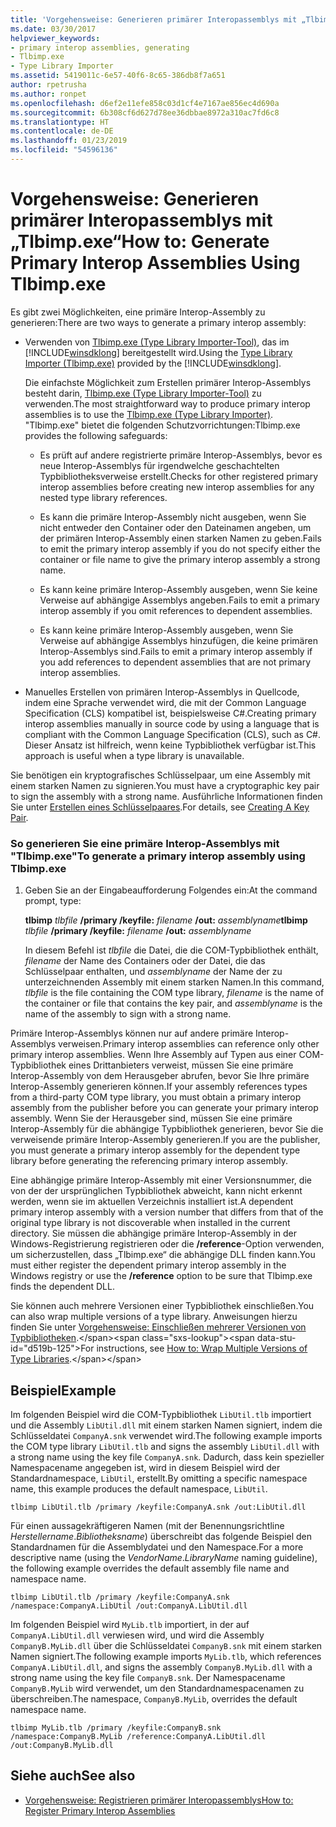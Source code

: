 ```yaml
---
title: 'Vorgehensweise: Generieren primärer Interopassemblys mit „Tlbimp.exe“'
ms.date: 03/30/2017
helpviewer_keywords:
- primary interop assemblies, generating
- Tlbimp.exe
- Type Library Importer
ms.assetid: 5419011c-6e57-40f6-8c65-386db8f7a651
author: rpetrusha
ms.author: ronpet
ms.openlocfilehash: d6ef2e11efe858c03d1cf4e7167ae856ec4d690a
ms.sourcegitcommit: 6b308cf6d627d78ee36dbbae8972a310ac7fd6c8
ms.translationtype: HT
ms.contentlocale: de-DE
ms.lasthandoff: 01/23/2019
ms.locfileid: "54596136"
---
```

# <a name="how-to-generate-primary-interop-assemblies-using-tlbimpexe"></a><span data-ttu-id="d519b-102">Vorgehensweise: Generieren primärer Interopassemblys mit „Tlbimp.exe“</span><span class="sxs-lookup"><span data-stu-id="d519b-102">How to: Generate Primary Interop Assemblies Using Tlbimp.exe</span></span>
<span data-ttu-id="d519b-103">Es gibt zwei Möglichkeiten, eine primäre Interop-Assembly zu generieren:</span><span class="sxs-lookup"><span data-stu-id="d519b-103">There are two ways to generate a primary interop assembly:</span></span>  
  
-   <span data-ttu-id="d519b-104">Verwenden von [Tlbimp.exe (Type Library Importer-Tool)](../../../docs/framework/tools/tlbimp-exe-type-library-importer.md), das im [!INCLUDE[winsdklong](../../../includes/winsdklong-md.md)] bereitgestellt wird.</span><span class="sxs-lookup"><span data-stu-id="d519b-104">Using the [Type Library Importer (Tlbimp.exe)](../../../docs/framework/tools/tlbimp-exe-type-library-importer.md) provided by the [!INCLUDE[winsdklong](../../../includes/winsdklong-md.md)].</span></span>  
  
     <span data-ttu-id="d519b-105">Die einfachste Möglichkeit zum Erstellen primärer Interop-Assemblys besteht darin, [Tlbimp.exe (Type Library Importer-Tool)](../../../docs/framework/tools/tlbimp-exe-type-library-importer.md) zu verwenden.</span><span class="sxs-lookup"><span data-stu-id="d519b-105">The most straightforward way to produce primary interop assemblies is to use the [Tlbimp.exe (Type Library Importer)](../../../docs/framework/tools/tlbimp-exe-type-library-importer.md).</span></span> <span data-ttu-id="d519b-106">"Tlbimp.exe" bietet die folgenden Schutzvorrichtungen:</span><span class="sxs-lookup"><span data-stu-id="d519b-106">Tlbimp.exe provides the following safeguards:</span></span>  
  
    -   <span data-ttu-id="d519b-107">Es prüft auf andere registrierte primäre Interop-Assemblys, bevor es neue Interop-Assemblys für irgendwelche geschachtelten Typbibliotheksverweise erstellt.</span><span class="sxs-lookup"><span data-stu-id="d519b-107">Checks for other registered primary interop assemblies before creating new interop assemblies for any nested type library references.</span></span>  
  
    -   <span data-ttu-id="d519b-108">Es kann die primäre Interop-Assembly nicht ausgeben, wenn Sie nicht entweder den Container oder den Dateinamen angeben, um der primären Interop-Assembly einen starken Namen zu geben.</span><span class="sxs-lookup"><span data-stu-id="d519b-108">Fails to emit the primary interop assembly if you do not specify either the container or file name to give the primary interop assembly a strong name.</span></span>  
  
    -   <span data-ttu-id="d519b-109">Es kann keine primäre Interop-Assembly ausgeben, wenn Sie keine Verweise auf abhängige Assemblys angeben.</span><span class="sxs-lookup"><span data-stu-id="d519b-109">Fails to emit a primary interop assembly if you omit references to dependent assemblies.</span></span>  
  
    -   <span data-ttu-id="d519b-110">Es kann keine primäre Interop-Assembly ausgeben, wenn Sie Verweise auf abhängige Assemblys hinzufügen, die keine primären Interop-Assemblys sind.</span><span class="sxs-lookup"><span data-stu-id="d519b-110">Fails to emit a primary interop assembly if you add references to dependent assemblies that are not primary interop assemblies.</span></span>  
  
-   <span data-ttu-id="d519b-111">Manuelles Erstellen von primären Interop-Assemblys in Quellcode, indem eine Sprache verwendet wird, die mit der Common Language Specification (CLS) kompatibel ist, beispielsweise C#.</span><span class="sxs-lookup"><span data-stu-id="d519b-111">Creating primary interop assemblies manually in source code by using a language that is compliant with the Common Language Specification (CLS), such as C#.</span></span> <span data-ttu-id="d519b-112">Dieser Ansatz ist hilfreich, wenn keine Typbibliothek verfügbar ist.</span><span class="sxs-lookup"><span data-stu-id="d519b-112">This approach is useful when a type library is unavailable.</span></span>  
  
 <span data-ttu-id="d519b-113">Sie benötigen ein kryptografisches Schlüsselpaar, um eine Assembly mit einem starken Namen zu signieren.</span><span class="sxs-lookup"><span data-stu-id="d519b-113">You must have a cryptographic key pair to sign the assembly with a strong name.</span></span> <span data-ttu-id="d519b-114">Ausführliche Informationen finden Sie unter [Erstellen eines Schlüsselpaares](../../../docs/framework/app-domains/how-to-create-a-public-private-key-pair.md).</span><span class="sxs-lookup"><span data-stu-id="d519b-114">For details, see [Creating A Key Pair](../../../docs/framework/app-domains/how-to-create-a-public-private-key-pair.md).</span></span>  
  
### <a name="to-generate-a-primary-interop-assembly-using-tlbimpexe"></a><span data-ttu-id="d519b-115">So generieren Sie eine primäre Interop-Assemblys mit "Tlbimp.exe"</span><span class="sxs-lookup"><span data-stu-id="d519b-115">To generate a primary interop assembly using Tlbimp.exe</span></span>  
  
1.  <span data-ttu-id="d519b-116">Geben Sie an der Eingabeaufforderung Folgendes ein:</span><span class="sxs-lookup"><span data-stu-id="d519b-116">At the command prompt, type:</span></span>  
  
     <span data-ttu-id="d519b-117">**tlbimp** *tlbfile*  **/primary /keyfile:** *filename* **/out:** *assemblyname*</span><span class="sxs-lookup"><span data-stu-id="d519b-117">**tlbimp** *tlbfile*  **/primary /keyfile:** *filename* **/out:** *assemblyname*</span></span>  
  
     <span data-ttu-id="d519b-118">In diesem Befehl ist *tlbfile* die Datei, die die COM-Typbibliothek enthält, *filename* der Name des Containers oder der Datei, die das Schlüsselpaar enthalten, und *assemblyname* der Name der zu unterzeichnenden Assembly mit einem starken Namen.</span><span class="sxs-lookup"><span data-stu-id="d519b-118">In this command, *tlbfile* is the file containing the COM type library, *filename* is the name of the container or file that contains the key pair, and *assemblyname* is the name of the assembly to sign with a strong name.</span></span>  
  
 <span data-ttu-id="d519b-119">Primäre Interop-Assemblys können nur auf andere primäre Interop-Assemblys verweisen.</span><span class="sxs-lookup"><span data-stu-id="d519b-119">Primary interop assemblies can reference only other primary interop assemblies.</span></span> <span data-ttu-id="d519b-120">Wenn Ihre Assembly auf Typen aus einer COM-Typbibliothek eines Drittanbieters verweist, müssen Sie eine primäre Interop-Assembly von dem Herausgeber abrufen, bevor Sie Ihre primäre Interop-Assembly generieren können.</span><span class="sxs-lookup"><span data-stu-id="d519b-120">If your assembly references types from a third-party COM type library, you must obtain a primary interop assembly from the publisher before you can generate your primary interop assembly.</span></span> <span data-ttu-id="d519b-121">Wenn Sie der Herausgeber sind, müssen Sie eine primäre Interop-Assembly für die abhängige Typbibliothek generieren, bevor Sie die verweisende primäre Interop-Assembly generieren.</span><span class="sxs-lookup"><span data-stu-id="d519b-121">If you are the publisher, you must generate a primary interop assembly for the dependent type library before generating the referencing primary interop assembly.</span></span>  
  
 <span data-ttu-id="d519b-122">Eine abhängige primäre Interop-Assembly mit einer Versionsnummer, die von der der ursprünglichen Typbibliothek abweicht, kann nicht erkennt werden, wenn sie im aktuellen Verzeichnis installiert ist.</span><span class="sxs-lookup"><span data-stu-id="d519b-122">A dependent primary interop assembly with a version number that differs from that of the original type library is not discoverable when installed in the current directory.</span></span> <span data-ttu-id="d519b-123">Sie müssen die abhängige primäre Interop-Assembly in der Windows-Registrierung registrieren oder die **/reference**-Option verwenden, um sicherzustellen, dass „Tlbimp.exe“ die abhängige DLL finden kann.</span><span class="sxs-lookup"><span data-stu-id="d519b-123">You must either register the dependent primary interop assembly in the Windows registry or use the **/reference** option to be sure that Tlbimp.exe finds the dependent DLL.</span></span>  
  
 <span data-ttu-id="d519b-124">Sie können auch mehrere Versionen einer Typbibliothek einschließen.</span><span class="sxs-lookup"><span data-stu-id="d519b-124">You can also wrap multiple versions of a type library.</span></span> <span data-ttu-id="d519b-125">Anweisungen hierzu finden Sie unter [Vorgehensweise: Einschließen mehrerer Versionen von Typbibliotheken](https://msdn.microsoft.com/library/79eefe04-a770-4bc3-8ea2-e90ddb8ec31f(v=vs.100)).</span><span class="sxs-lookup"><span data-stu-id="d519b-125">For instructions, see [How to: Wrap Multiple Versions of Type Libraries](https://msdn.microsoft.com/library/79eefe04-a770-4bc3-8ea2-e90ddb8ec31f(v=vs.100)).</span></span>  
  
## <a name="example"></a><span data-ttu-id="d519b-126">Beispiel</span><span class="sxs-lookup"><span data-stu-id="d519b-126">Example</span></span>  
 <span data-ttu-id="d519b-127">Im folgenden Beispiel wird die COM-Typbibliothek `LibUtil.tlb` importiert und die Assembly `LibUtil.dll` mit einem starken Namen signiert, indem die Schlüsseldatei `CompanyA.snk` verwendet wird.</span><span class="sxs-lookup"><span data-stu-id="d519b-127">The following example imports the COM type library `LibUtil.tlb` and signs the assembly `LibUtil.dll` with a strong name using the key file `CompanyA.snk`.</span></span> <span data-ttu-id="d519b-128">Dadurch, dass kein spezieller Namespacename angegeben ist, wird in diesem Beispiel wird der Standardnamespace, `LibUtil`, erstellt.</span><span class="sxs-lookup"><span data-stu-id="d519b-128">By omitting a specific namespace name, this example produces the default namespace, `LibUtil`.</span></span>  
  
```  
tlbimp LibUtil.tlb /primary /keyfile:CompanyA.snk /out:LibUtil.dll  
```  
  
 <span data-ttu-id="d519b-129">Für einen aussagekräftigeren Namen (mit der Benennungsrichtline *Herstellername*.*Bibliotheksname*) überschreibt das folgende Beispiel den Standardnamen für die Assemblydatei und den Namespace.</span><span class="sxs-lookup"><span data-stu-id="d519b-129">For a more descriptive name (using the *VendorName*.*LibraryName* naming guideline), the following example overrides the default assembly file name and namespace name.</span></span>  
  
```  
tlbimp LibUtil.tlb /primary /keyfile:CompanyA.snk /namespace:CompanyA.LibUtil /out:CompanyA.LibUtil.dll  
```  
  
 <span data-ttu-id="d519b-130">Im folgenden Beispiel wird `MyLib.tlb` importiert, in der auf `CompanyA.LibUtil.dll` verwiesen wird, und wird die Assembly `CompanyB.MyLib.dll` über die Schlüsseldatei `CompanyB.snk` mit einem starken Namen signiert.</span><span class="sxs-lookup"><span data-stu-id="d519b-130">The following example imports `MyLib.tlb`, which references `CompanyA.LibUtil.dll`, and signs the assembly `CompanyB.MyLib.dll` with a strong name using the key file `CompanyB.snk`.</span></span> <span data-ttu-id="d519b-131">Der Namespacename `CompanyB.MyLib` wird verwendet, um den Standardnamespacenamen zu überschreiben.</span><span class="sxs-lookup"><span data-stu-id="d519b-131">The namespace, `CompanyB.MyLib`, overrides the default namespace name.</span></span>  
  
```  
tlbimp MyLib.tlb /primary /keyfile:CompanyB.snk /namespace:CompanyB.MyLib /reference:CompanyA.LibUtil.dll /out:CompanyB.MyLib.dll  
```  
  
## <a name="see-also"></a><span data-ttu-id="d519b-132">Siehe auch</span><span class="sxs-lookup"><span data-stu-id="d519b-132">See also</span></span>
- [<span data-ttu-id="d519b-133">Vorgehensweise: Registrieren primärer Interopassemblys</span><span class="sxs-lookup"><span data-stu-id="d519b-133">How to: Register Primary Interop Assemblies</span></span>](../../../docs/framework/interop/how-to-register-primary-interop-assemblies.md)
